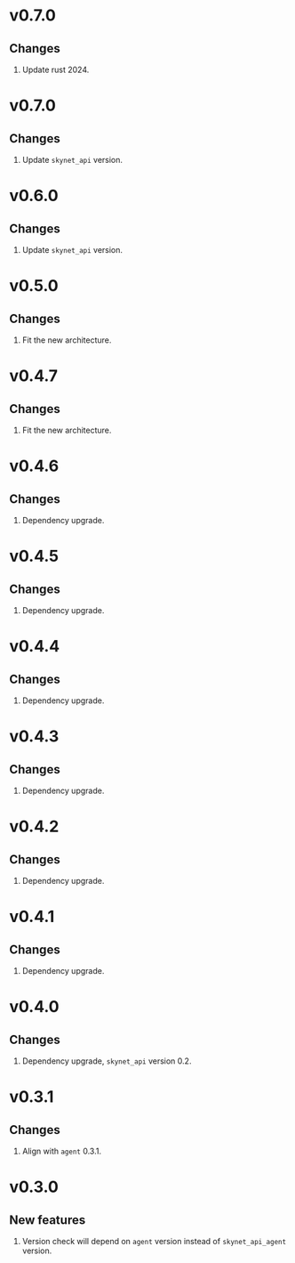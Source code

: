 # v0.7.0
## Changes
1. Update rust 2024.

# v0.7.0
## Changes
1. Update `skynet_api` version.

# v0.6.0
## Changes
1. Update `skynet_api` version.

# v0.5.0
## Changes
1. Fit the new architecture.

# v0.4.7
## Changes
1. Fit the new architecture.

# v0.4.6
## Changes
1. Dependency upgrade.

# v0.4.5
## Changes
1. Dependency upgrade.

# v0.4.4
## Changes
1. Dependency upgrade.

# v0.4.3
## Changes
1. Dependency upgrade.

# v0.4.2
## Changes
1. Dependency upgrade.

# v0.4.1
## Changes
1. Dependency upgrade.

# v0.4.0
## Changes
1. Dependency upgrade, `skynet_api` version 0.2.

# v0.3.1
## Changes
1. Align with `agent` 0.3.1.

# v0.3.0
## New features
1. Version check will depend on `agent` version instead of `skynet_api_agent` version.